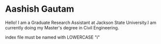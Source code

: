 # Aashish Gautam
Hello! I am a Graduate Research Assistant at Jackson State University.I am currently doing my Master's degree in Civil Engineering.


index file must be named with LOWERCASE "i"
